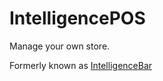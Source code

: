 # IntelligencePOS
Manage your own store.

Formerly known as [IntelligenceBar](https://github.com/Red-Seven-Studios/IntelligenceBar)

